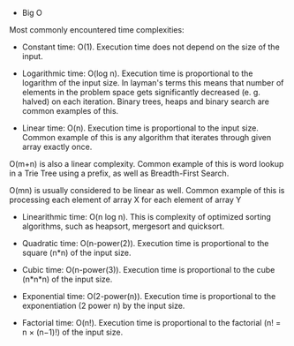* Big O

Most commonly encountered time complexities:

* Constant time: O(1). Execution time does not depend on the size of the input.

* Logarithmic time: O(log n). Execution time is proportional to the logarithm of the input size. 
In layman's terms this means that number of elements in the problem space gets significantly decreased 
(e. g. halved) on each iteration. Binary trees, heaps and binary search are common examples of this.

* Linear time: O(n). Execution time is proportional to the input size. Common example of this is any algorithm 
that iterates through given array exactly once.

O(m+n) is also a linear complexity. Common example of this is word lookup in a Trie Tree using a prefix, as well as Breadth-First Search.

O(mn) is usually considered to be linear as well. Common example of this is processing each element of array X for each element of array Y

* Linearithmic time: O(n log n). This is complexity of optimized sorting algorithms, such as heapsort, mergesort and quicksort. 

* Quadratic time: O(n-power(2)). Execution time is proportional to the square (n\*n) of the input size.

* Cubic time: O(n-power(3)). Execution time is proportional to the cube (n\*n\*n) of the input size.

* Exponential time: O(2-power(n)). Execution time is proportional to the exponentiation (2 power n) by the input size.

* Factorial time: O(n!). Execution time is proportional to the factorial (n! = n × (n−1)!) of the input size.

